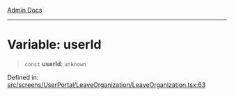 [Admin Docs](/)

---

# Variable: userId

> `const` **userId**: `unknown`

Defined in: [src/screens/UserPortal/LeaveOrganization/LeaveOrganization.tsx:63](https://github.com/PalisadoesFoundation/talawa-admin/blob/main/src/screens/UserPortal/LeaveOrganization/LeaveOrganization.tsx#L63)
